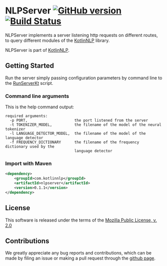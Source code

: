 # NLPServer [![GitHub version](https://badge.fury.io/gh/KotlinNLP%2FNLPServer.svg)](https://badge.fury.io/gh/KotlinNLP%2FNLPServer) [![Build Status](https://travis-ci.org/KotlinNLP/NLPServer.svg?branch=master)](https://travis-ci.org/KotlinNLP/NLPServer)

NLPServer implements a server listening http requests on different routes, to query different modules of the [KotlinNLP](http://kotlinnlp.com/ "KotlinNLP") library.

NLPServer is part of [KotlinNLP](http://kotlinnlp.com/ "KotlinNLP").


## Getting Started

Run the server simply passing configuration parameters by command line to the
[RunServerKt](https://???/ "RunServerKt") script.

### Command line arguments

This is the help command output:
```
required arguments:
  -p PORT,                     the port listened from the server
  -t TOKENIZER_MODEL,          the filename of the model of the neural tokenizer
  -l LANGUAGE_DETECTOR_MODEL,  the filename of the model of the language detector
  -f FREQUENCY_DICTIONARY      the filename of the frequency dictionary used by the 
                               language detector
```

### Import with Maven

```xml
<dependency>
    <groupId>com.kotlinnlp</groupId>
    <artifactId>nlpserver</artifactId>
    <version>0.1.1</version>
</dependency>
```


## License

This software is released under the terms of the 
[Mozilla Public License, v. 2.0](https://mozilla.org/MPL/2.0/ "Mozilla Public License, v. 2.0")


## Contributions

We greatly appreciate any bug reports and contributions, which can be made by filing an issue or making a pull 
request through the [github page](https://github.com/KotlinNLP/NLPServer "NLPServer on GitHub").

